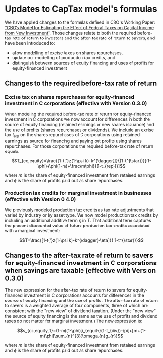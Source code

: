 # Updates to CapTax model's formulas

We have applied changes to the formulas defined in CBO's Working Paper: [“CBO’s Model for Estimating the Effect of Federal Taxes on Capital Income from New Investment"](https://cbo.gov/publication/57429). Those changes relate to both the required before-tax rate of return to investors and the after-tax rate of return to savers, and have been introduced to:
* allow modelling of excise taxes on shares repurchases,
* update our modelling of production tax credits, and 
* distinguish between sources of equity financing and uses of profits for equity-financed investment

## Changes to the required before-tax rate of return

### Excise tax on shares repurchases for equity-financed investment in C corporations (effective with Version 0.3.0)

When modeling the required before-tax rate of return for equity-financed investment in C corporations we now account for differences in both the source of equity financing (retained earnings or new shares issuance) and the use of profits (shares repurchases or dividends). We include an excise tax $t_{rep}$ on the shares repurchases of C corporations using retained earnings as source for financing and paying out profits using shares repurchases. For those corporations the required before-tax rate of return equals:

$$T_{cc,equity}=\frac{[1-t{'}z(1-\psi k)-k^{\dagger}]}{(1-t^{\star})}[(1-\phi)+\phi(1-m)+\frac{m\phi}{(1-t_{rep})}]$$

where $m$ is the share of equity-financed investment from retained earnings and $\phi$ is the share of profits paid out as share repurchases.

### Production tax credits for marginal investment in businesses (effective with Version 0.4.0)

We previously modeled production tax credits as tax rate adjustments that varied by industry or by asset type. We now model production tax credits by including an additional additive term $\eta$ in $T$. That additional term captures the present discounted value of future production tax credits associated with a marginal investment:

$$T=\frac{[1-t{'}z(1-\psi k)-k^{\dagger}-\eta]}{(1-t^{\star})}$$

## Changes to the after-tax rate of return to savers for equity-financed investment in C corporations when savings are taxable (effective with Version 0.3.0)

The new expression for the after-tax rate of return to savers for equity-financed investment in C corporations accounts for differences in the source of equity financing and the use of profits. The after-tax rate of return to savers is a weighted average of four components, three of which are consistent with the "new view" of dividend taxation. (Under the "new view" the source of equity financing is the same as the use of profits and dividend taxes do not matter for marginal investment.) 
The new expression is:

$$s_{cc,equity,ft}=(1-m)(1-\phi)[i_{equity}(1-t_{div})-\pi]+[m+(1-m)\phi]\sum_{n}^{3}(\omega_{n}g_{n})$$

where $m$ is the share of equity-financed investment from retained earnings and $\phi$ is the share of profits paid out as share repurchases.

